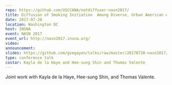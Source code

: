 ```yaml
---
repo: https://github.com/USCCANA/netdiffuser-nasn2017/
title: Diffusion of Smoking Initiation  Among Diverse, Urban American Adolescents Over The High School Period
date: 2017-07-28
location: Washington DC
host: INSNA
event: NASN 2017
event_url: http://nasn2017.insna.org/
video:
announcement:
slides: https://github.com/gvegayon/talks/raw/master/20170728-nasn2017/sns_nasn2017.pdf
type: conference talk
costar: Kayla de la Haye and Hee-sung Shin and Thomas Valente
---
```


Joint work with Kayla de la Haye, Hee-sung Shin, and Thomas Valente.

